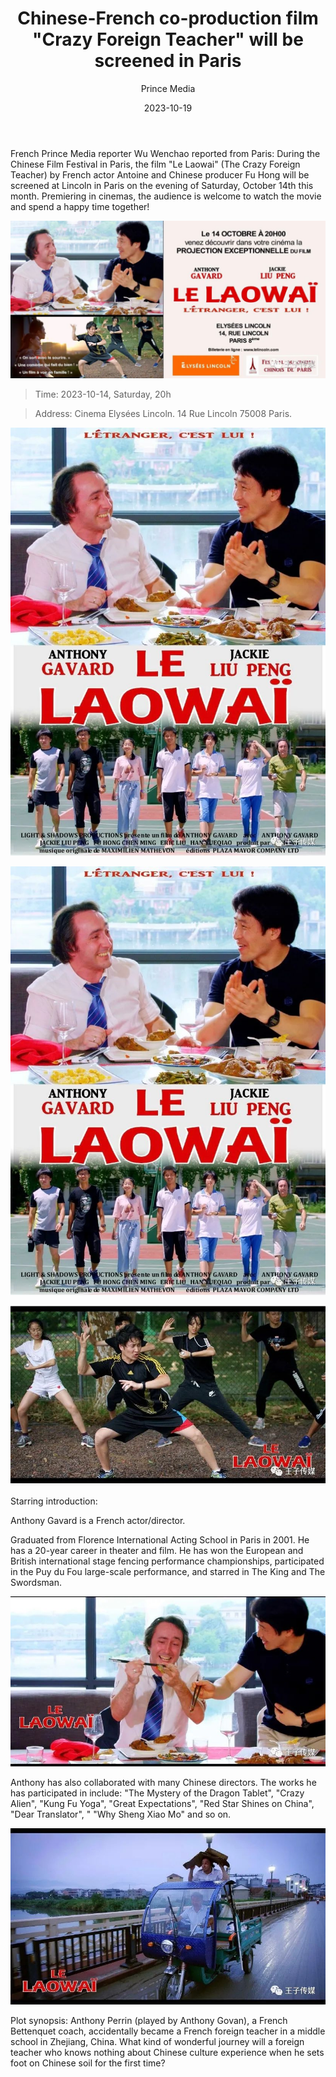 ﻿---
layout: post
read_time: true
show_date: true
title: "Chinese-French co-production film \"Crazy Foreign Teacher\" will be screened in Paris"
date: 2023-10-19
img: posts/20231019/p1.jpg
tags: [Film]
category: Film
author: Prince Media
description: "Chinese-French co-production film \"Crazy Foreign Teacher\" will be screened in Paris"
---

French Prince Media reporter Wu Wenchao reported from Paris: During the Chinese Film Festival in Paris, the film "Le Laowai" (The Crazy Foreign Teacher) by French actor Antoine and Chinese producer Fu Hong will be screened at Lincoln in Paris on the evening of Saturday, October 14th this month. Premiering in cinemas, the audience is welcome to watch the movie and spend a happy time together!

![Poster](./assets/img/posts/20231019/p1.jpg)

> Time: 2023-10-14, Saturday, 20h

> Address: Cinema Elysées Lincoln. 14 Rue Lincoln 75008 Paris.

![Poster](./assets/img/posts/20231019/p2.jpg)

![Poster](./assets/img/posts/20231019/p3.jpg)

![Poster](./assets/img/posts/20231019/p4.jpg)

Starring introduction:

Anthony Gavard is a French actor/director.

Graduated from Florence International Acting School in Paris in 2001. He has a 20-year career in theater and film. He has won the European and British international stage fencing performance championships, participated in the Puy du Fou large-scale performance, and starred in The King and The Swordsman.

![Poster](./assets/img/posts/20231019/p5.jpg)

Anthony has also collaborated with many Chinese directors. The works he has participated in include: "The Mystery of the Dragon Tablet", "Crazy Alien", "Kung Fu Yoga", "Great Expectations", "Red Star Shines on China", "Dear Translator", " "Why Sheng Xiao Mo" and so on.

![Poster](./assets/img/posts/20231019/p6.jpg)

Plot synopsis: Anthony Perrin (played by Anthony Govan), a French Bettenquet coach, accidentally became a French foreign teacher in a middle school in Zhejiang, China. What kind of wonderful journey will a foreign teacher who knows nothing about Chinese culture experience when he sets foot on Chinese soil for the first time?

